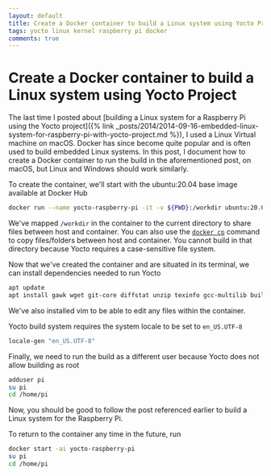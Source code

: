 ```yaml
---
layout: default
title: Create a Docker container to build a Linux system using Yocto Project
tags: yocto linux kernel raspberry pi docker
comments: true
---
```

# Create a Docker container to build a Linux system using Yocto Project

The last time I posted about [building a Linux system for a Raspberry Pi using the Yocto project]({% link _posts/2014/2014-09-16-embedded-linux-system-for-raspberry-pi-with-yocto-project.md %}), I used a Linux Virtual machine on macOS. Docker has since become quite popular and is often used to build embedded Linux systems. In this post, I document how to create a Docker container to run the build in the aforementioned post, on macOS, but Linux and Windows should work similarly.

To create the container, we'll start with the ubuntu:20.04 base image available at Docker Hub

```bash
docker run --name yocto-raspberry-pi -it -v ${PWD}:/workdir ubuntu:20.04 /bin/bash
```

We've mapped `/workdir` in the container to the current directory to share files between host and container. You can also use the [`docker cp`](https://docs.docker.com/engine/reference/commandline/cp/) command to copy files/folders between host and container. You cannot build in that directory because Yocto requires a case-sensitive file system.

Now that we've created the container and are situated in its terminal, we can install dependencies needed to run Yocto

```bash
apt update
apt install gawk wget git-core diffstat unzip texinfo gcc-multilib build-essential chrpath socat cpio python3 python3-pip python3-pexpect xz-utils debianutils iputils-ping python3-git python3-jinja2 libegl1-mesa libsdl1.2-dev pylint3 xterm python3-subunit mesa-common-dev libpseudo locales vim
```

We've also installed vim to be able to edit any files within the container.

Yocto build system requires the system locale to be set to `en_US.UTF-8`

```bash
locale-gen "en_US.UTF-8"
```

Finally, we need to run the build as a different user because Yocto does not allow building as root

```bash
adduser pi
su pi
cd /home/pi
```

Now, you should be good to follow the post referenced earlier to build a Linux system for the Raspberry Pi.

To return to the container any time in the future, run

```bash
docker start -ai yocto-raspberry-pi
su pi
cd /home/pi
```

